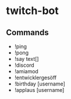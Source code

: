 # twitch-bot

## Commands

- !ping
- !pong
- !say text[]
- !discord
- !amiamod
- !entwicklergesöff
- !birthday [username]
- !applaus [username]
